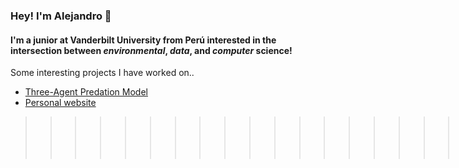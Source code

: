 ### Hey! I'm Alejandro 👋
#### I'm a junior at Vanderbilt University from Perú interested in the intersection between _environmental_, _data_, and _computer_ science!
Some interesting projects I have worked on..
<ul>
  <li><a href="https://github.com/ismodes/three-agent-predation-model">Three-Agent Predation Model</a></li>
  <li><a href="https://ismodes.github.io/">Personal website</a></li>
</ul>  

>>>>>>>>>>>>>>>>>>>>>>>>>>>>>>>>>>>>>>>>>>>>>>>>>>>>>>>>>>>>>>>>>>>>>>>>>>>>>>>>>>>>>>>>>>>>>>>> <br />
>>>>>>>>>>>>>>>>>>>>>>>>>>>>>>>>>>>>>>>>>>>>>>>>>>>>>>>>>>>>>>>>>>>>>>>>>>>>>>>>>>>>>>>>>>>>>>>> <br />
>>>>>>>>>>>>>>>>>>>>>>>>>>>>>>>>>>>>>>>>>>>>>>>>>>>>>>>>>>>>>>>>>>>>>>>>>>>>>>>>>>>>>>>>>>>>>>>> <br />
>>>>>>>>>>>>>>>>>>>>>>>>>>>>>>>>>>>>>>>>>>>>>>>>>>>>>>>>>>>>>>>>>>>>>>>>>>>>>>>>>>>>>>>>>>>>>>>> <br />

<!--
Connect with me!  
<a href="https://www.linkedin.com/in/ismodes/"><img align="left" alt="https://www.linkedin.com/in/ismodes/" width="28px" src="https://cdn.jsdelivr.net/npm/simple-icons@v3/icons/linkedin.svg" /></a>
<a href="mailto:alex.ismodes@vanderbilt.edu"><img align="left" alt="alex.ismodes@vanderbilt.edu" width="28px" src="https://cdn.jsdelivr.net/npm/simple-icons@3.3.0/icons/gmail.svg" /></a>  

<br />
<br />

Languages/Technologies  
<img align="left" alt="Python" width="35px" src="https://raw.githubusercontent.com/github/explore/80688e429a7d4ef2fca1e82350fe8e3517d3494d/topics/python/python.png" />
<img align="left" alt="R" width="35px" src="https://raw.githubusercontent.com/github/explore/80688e429a7d4ef2fca1e82350fe8e3517d3494d/topics/r/r.png" />
<img align="left" alt="JavaScript" width="35px" src="https://raw.githubusercontent.com/github/explore/80688e429a7d4ef2fca1e82350fe8e3517d3494d/topics/javascript/javascript.png" />
<img align="left" alt="PostgreSQL" width="35px" src="https://raw.githubusercontent.com/github/explore/80688e429a7d4ef2fca1e82350fe8e3517d3494d/topics/postgresql/postgresql.png" />
<img align="left" alt="Django" width="35px" src="https://raw.githubusercontent.com/github/explore/80688e429a7d4ef2fca1e82350fe8e3517d3494d/topics/django/django.png" />
<img align="left" alt="HTML5" width="35px" src="https://raw.githubusercontent.com/github/explore/80688e429a7d4ef2fca1e82350fe8e3517d3494d/topics/html/html.png" />
<img align="left" alt="CSS3" width="35px" src="https://raw.githubusercontent.com/github/explore/80688e429a7d4ef2fca1e82350fe8e3517d3494d/topics/css/css.png" />
<img align="left" alt="MATLAB" width="35px" src="https://raw.githubusercontent.com/github/explore/80688e429a7d4ef2fca1e82350fe8e3517d3494d/topics/matlab/matlab.png" />
<img align="left" alt="Netlogo" width="35px" src="https://ccl.northwestern.edu/netlogo-ccl/netlogo.png" />
-->
